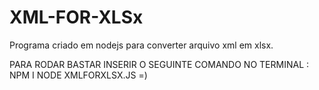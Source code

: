 # XML-FOR-XLSx
Programa criado em nodejs para converter arquivo xml em xlsx.

PARA RODAR BASTAR INSERIR O SEGUINTE COMANDO NO TERMINAL :
NPM I 
NODE XMLFORXLSX.JS
 =)
